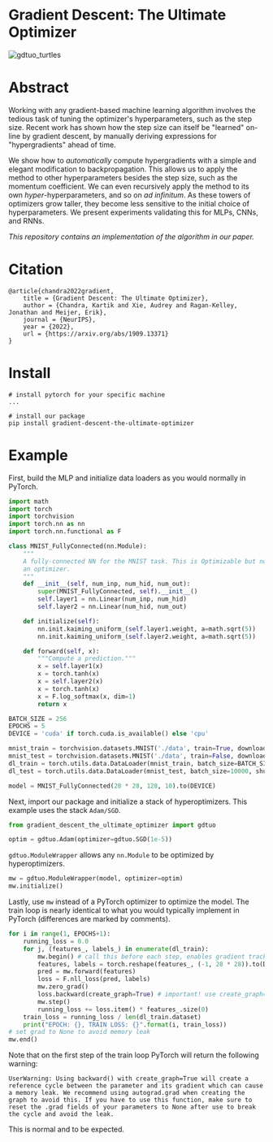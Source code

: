 # Gradient Descent: The Ultimate Optimizer

![gdtuo_turtles](https://user-images.githubusercontent.com/31300675/193727211-bff82331-998c-4d44-b675-03d1fd222e0e.png)
# Abstract
Working with any gradient-based machine learning algorithm involves the tedious task of tuning the optimizer's hyperparameters, such as the step size. Recent work has shown how the step size can itself be "learned" on-line by gradient descent, by manually deriving expressions for "hypergradients" ahead of time.

We show how to *automatically* compute hypergradients with a simple and elegant modification to backpropagation. This allows us to apply the method to other hyperparameters besides the step size, such as the momentum coefficient. We can even recursively apply the method to its own *hyper*-hyperparameters, and so on *ad infinitum*. As these towers of optimizers grow taller, they become less sensitive to the initial choice of hyperparameters. We present experiments validating this for MLPs, CNNs, and RNNs.

*This repository contains an implementation of the algorithm in our paper.*

# Citation
```
@article{chandra2022gradient,
    title = {Gradient Descent: The Ultimate Optimizer},
    author = {Chandra, Kartik and Xie, Audrey and Ragan-Kelley, Jonathan and Meijer, Erik},
    journal = {NeurIPS},
    year = {2022},
    url = {https://arxiv.org/abs/1909.13371}
}
```

# Install
```
# install pytorch for your specific machine
...

# install our package
pip install gradient-descent-the-ultimate-optimizer
```
# Example
First, build the MLP and initialize data loaders as you would normally in PyTorch.
```python
import math
import torch
import torchvision
import torch.nn as nn
import torch.nn.functional as F

class MNIST_FullyConnected(nn.Module):
    """
    A fully-connected NN for the MNIST task. This is Optimizable but not itself
    an optimizer.
    """
    def __init__(self, num_inp, num_hid, num_out):
        super(MNIST_FullyConnected, self).__init__()
        self.layer1 = nn.Linear(num_inp, num_hid)
        self.layer2 = nn.Linear(num_hid, num_out)

    def initialize(self):
        nn.init.kaiming_uniform_(self.layer1.weight, a=math.sqrt(5))
        nn.init.kaiming_uniform_(self.layer2.weight, a=math.sqrt(5))

    def forward(self, x):
        """Compute a prediction."""
        x = self.layer1(x)
        x = torch.tanh(x)
        x = self.layer2(x)
        x = torch.tanh(x)
        x = F.log_softmax(x, dim=1)
        return x

BATCH_SIZE = 256
EPOCHS = 5
DEVICE = 'cuda' if torch.cuda.is_available() else 'cpu'

mnist_train = torchvision.datasets.MNIST('./data', train=True, download=True, transform=torchvision.transforms.ToTensor())
mnist_test = torchvision.datasets.MNIST('./data', train=False, download=True, transform=torchvision.transforms.ToTensor())
dl_train = torch.utils.data.DataLoader(mnist_train, batch_size=BATCH_SIZE, shuffle=True)
dl_test = torch.utils.data.DataLoader(mnist_test, batch_size=10000, shuffle=False)

model = MNIST_FullyConnected(28 * 28, 128, 10).to(DEVICE)
```
Next, import our package and initialize a stack of hyperoptimizers. This example uses the stack `Adam/SGD`.
```python
from gradient_descent_the_ultimate_optimizer import gdtuo

optim = gdtuo.Adam(optimizer=gdtuo.SGD(1e-5))
```
`gdtuo.ModuleWrapper` allows any `nn.Module` to be optimized by hyperoptimizers.
```python
mw = gdtuo.ModuleWrapper(model, optimizer=optim)
mw.initialize()
```
Lastly, use `mw` instead of a PyTorch optimizer to optimize the model. The train loop is nearly identical to what you would typically implement in PyTorch (differences are marked by comments).
```python
for i in range(1, EPOCHS+1):
    running_loss = 0.0
    for j, (features_, labels_) in enumerate(dl_train):
        mw.begin() # call this before each step, enables gradient tracking on desired params
        features, labels = torch.reshape(features_, (-1, 28 * 28)).to(DEVICE), labels_.to(DEVICE)
        pred = mw.forward(features)
        loss = F.nll_loss(pred, labels)
        mw.zero_grad()
        loss.backward(create_graph=True) # important! use create_graph=True
        mw.step()
        running_loss += loss.item() * features_.size(0)
    train_loss = running_loss / len(dl_train.dataset)
    print("EPOCH: {}, TRAIN LOSS: {}".format(i, train_loss))
# set grad to None to avoid memory leak
mw.end()
```
Note that on the first step of the train loop PyTorch will return the following warning:
```
UserWarning: Using backward() with create_graph=True will create a reference cycle between the parameter and its gradient which can cause a memory leak. We recommend using autograd.grad when creating the graph to avoid this. If you have to use this function, make sure to reset the .grad fields of your parameters to None after use to break the cycle and avoid the leak.
```
This is normal and to be expected.